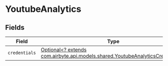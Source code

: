 # YoutubeAnalytics


## Fields

| Field                                                                                                                               | Type                                                                                                                                | Required                                                                                                                            | Description                                                                                                                         |
| ----------------------------------------------------------------------------------------------------------------------------------- | ----------------------------------------------------------------------------------------------------------------------------------- | ----------------------------------------------------------------------------------------------------------------------------------- | ----------------------------------------------------------------------------------------------------------------------------------- |
| `credentials`                                                                                                                       | [Optional<? extends com.airbyte.api.models.shared.YoutubeAnalyticsCredentials>](../../models/shared/YoutubeAnalyticsCredentials.md) | :heavy_minus_sign:                                                                                                                  | N/A                                                                                                                                 |
